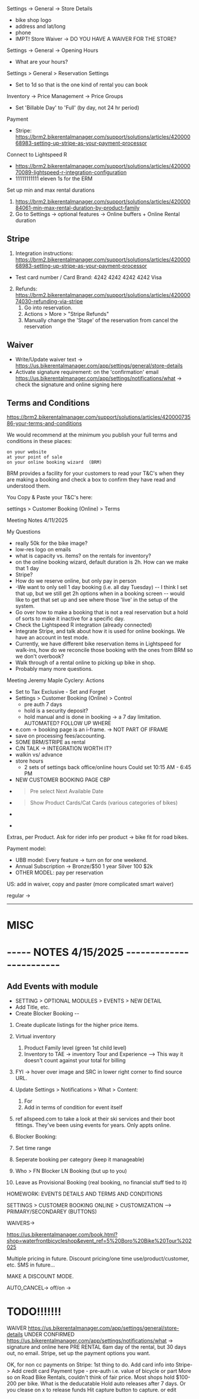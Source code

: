 Settings -> General -> Store Details 
  - bike shop logo
  - address and lat/long
  - phone
  - IMPT! Store Waiver -> DO YOU HAVE A WAIVER FOR THE STORE?

Settings -> General -> Opening Hours
  - What are your hours?

Settings > General > Reservation Settings 
  - Set to 1d so that is the one kind of rental you can book

Inventory -> Price Management -> Price Groups 
  - Set 'Billable Day' to 'Full' (by day, not 24 hr period)

Payment
  - Stripe: https://brm2.bikerentalmanager.com/support/solutions/articles/42000068983-setting-up-stripe-as-your-payment-processor
  
Connect to Lightspeed R
  - https://brm2.bikerentalmanager.com/support/solutions/articles/42000070089-lightspeed-r-integration-configuration
  - 11111111111 eleven 1s for the ERM

Set up min and max rental durations
  1. https://brm2.bikerentalmanager.com/support/solutions/articles/42000084061-min-max-rental-duration-by-product-family
  2. Go to Settings -> optional features -> Online buffers + Online Rental duration

## Stripe

1. Integration instructions: https://brm2.bikerentalmanager.com/support/solutions/articles/42000068983-setting-up-stripe-as-your-payment-processor
  - Test card number / Card Brand: 4242 4242 4242 4242	Visa
2. Refunds: https://brm2.bikerentalmanager.com/support/solutions/articles/42000074030-refunding-via-stripe
   1. Go into reservation. 
   2. Actions > More > "Stripe Refunds"
   3. Manually change the 'Stage' of the reservation from cancel the reservation
   
## Waiver

- Write/Update waiver text -> https://us.bikerentalmanager.com/app/settings/general/store-details
- Activate signature requirement: on the 'confirmation' email https://us.bikerentalmanager.com/app/settings/notifications/what -> check the signature and online signing here

## Terms and Conditions

https://brm2.bikerentalmanager.com/support/solutions/articles/42000073586-your-terms-and-conditions



We would recommend at the minimum you publish your full terms and conditions in these places:

    on your website 
    at your point of sale
    on your online booking wizard  (BRM)

BRM provides a facility for your customers to read your T&C's when they are making a booking and check a box to confirm they have read and understood them.

You Copy & Paste your T&C's here:

settings > Customer Booking (Online) > Terms


Meeting Notes 4/11/2025

My Questions
- really 50k for the bike image?
- low-res logo on emails
- what is capacity vs. items? on the rentals for inventory?
- on the online booking wizard, default duration is 2h. How can we make that 1 day
- Stripe?
- How do we reserve online, but only pay in person
- -We want to only sell 1 day booking (i.e. all day Tuesday) -- I think I set that up, but we still get 2h options when in a booking screen -- would like to get that set up and see where those 'live' in the setup of the system.
- Go over how to make a booking that is not a real reservation but a hold of sorts to make it inactive for a specific day.
- Check the Lightspeed R integration (already connected)
- Integrate Stripe, and talk about how it is used for online bookings. We have an account in test mode.
- Currently, we have different bike reservation items in Lightspeed for walk-ins, how do we reconcile those booking with the ones from BRM so we don't overbook?
- Walk through of a rental online to picking up bike in shop.
- Probably many more questions.

Meeting Jeremy Maple Cyclery:
Actions
- Set to Tax Exclusive - Set and Forget
- Settings > Customer Booking (Online) > Control 
  - pre auth 7 days
  - hold is  a security deposit? 
  - hold manual and is done in booking ->  a 7 day limitation. AUTOMATED? FOLLOW UP WHERE
- e.com -> booking page is an i-frame. -> NOT PART OF IFRAME
- save on processing fees/accounting. 
- SOME BRM/STRIPE as rental
- C/N TALK -> INTEGRATION WORTH IT?
-  walkin vs/ advance 
-  store hours
   -  2 sets of settings back office/online hours Could set 10:15 AM - 6:45 PM
-  NEW CUSTOMER BOOKING PAGE CBP
-  > Pre select Next Available Date
-  > Show Product Cards/Cat Cards (various categories of bikes)
-  > 
-  
Extras, per Product.
Ask for rider info per product -> bike fit for road bikes. 

Payment model:
- UBB model: Every feature -> turn on for one weekend. 
- Annual Subscription -> Bronze/$50 1 year Silver 100 $2k
- OTHER MODEL: pay per reservation

US: add in waiver, copy and paster (more complicated smart waiver)

regular ->




---
# MISC


# ----- NOTES 4/15/2025 ------------------------
## Add Events with module
- SETTING > OPTIONAL MODULES > EVENTS > NEW DETAIL
- Add Title, etc.
- Create Blocker Booking -- 
1. Create duplicate listings for the higher price items. 
2. Virtual inventory
   1. Product Family level (green 1st child level)
   2. Inventory to TAE -> inventory Tour and Experience --> This way it doesn't count against your total for billing
3. FYI -> hover over image and SRC in lower right corner to find source URL. 

4. Update Settings > Notifications > What > Content: 
   1. For 
   2. Add in terms of condition for event itself 
  3. ref allspeed.com to take a look at their ski services and their boot fittings. They've been using events for years. Only appts online. 

5. Blocker Booking: 
  1. Set time range
  2. Seperate booking per category (keep it manageable)
  3. Who > FN Blocker LN Booking (but up to you)
  4. Leave as Provisional Booking (real booking, no financial stuff tied to it)


HOMEWORK:
EVENTS DETAILS AND TERMS AND CONDITIONS

SETTINGS > CUSTOMER BOOKING ONLINE > CUSTOMIZATION --> PRIMARY/SECONDAREY (BUTTONS) 

WAIVERS-> 

https://us.bikerentalmanager.com/book.html?shop=waterfrontbicycleshop&event_ref=5%20Boro%20Bike%20Tour%202025

Multiple pricing in future.
Discount pricing/one time use/product/customer, etc. 
SMS in future...

MAKE A DISCOUNT MODE. 

AUTO_CANCEL-> off/on ->

# TODO!!!!!!!
WAIVER https://us.bikerentalmanager.com/app/settings/general/store-details
UNDER CONFIRMED https://us.bikerentalmanager.com/app/settings/notifications/what -> signature and online here
PRE RENTAL 6am day of the rental, but 30 days out, no email. 
Stripe, set up the payment options you want. 

OK, for non cc payments on Stripe:
1st thing to do. Add card info into Stripe-> Add credit card 
Payment type - pre-auth i.e. value of bicycle or part More so on Road Bike Rentals, couldn't think of fair price. Most shops hold $100-200 per bike. What is the deducatable
  Hold auto releases after 7 days. Or you clease on x to release funds
  Hit capture button to capture.  or edit


